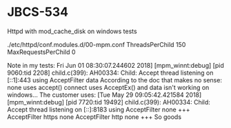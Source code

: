 # JBCS-534
Httpd with mod_cache_disk on windows tests

./etc/httpd/conf.modules.d/00-mpm.conf
ThreadsPerChild      150
MaxRequestsPerChild    0

Note in my tests:
Fri Jun 01 08:30:07.244602 2018] [mpm_winnt:debug] [pid 9060:tid 2208] child.c(399): AH00334: Child: Accept thread listening on [::1]:443 using AcceptFilter data
According to the doc that makes no sense:
none uses accept()
connect uses AcceptEx()
and data isn't working on windows...
The customer uses:
[Tue May 29 09:05:42.421584 2018] [mpm_winnt:debug] [pid 7720:tid 19492] child.c(399): AH00334: Child: Accept thread listening on [::]:8183 using AcceptFilter none
+++
AcceptFilter https none
AcceptFilter http none
+++
So goods
